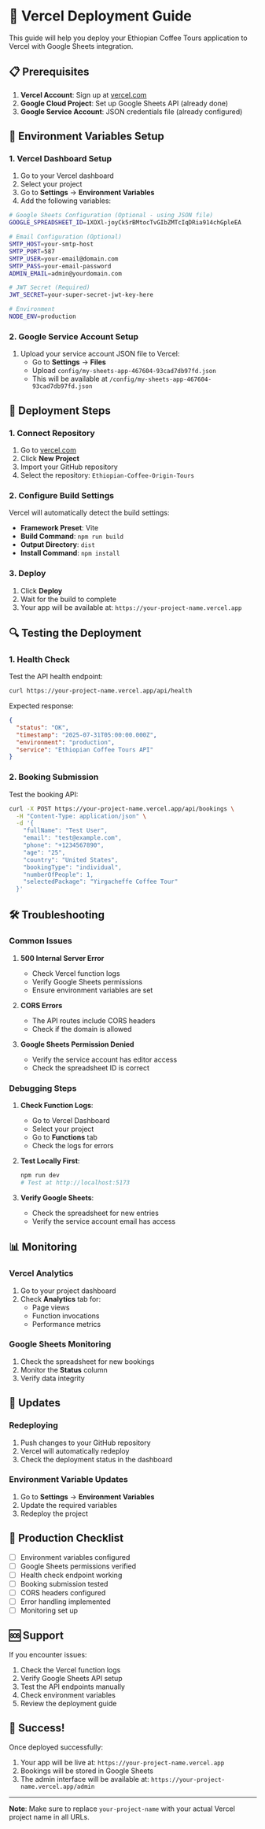 # 🚀 Vercel Deployment Guide

This guide will help you deploy your Ethiopian Coffee Tours application to Vercel with Google Sheets integration.

## 📋 Prerequisites

1. **Vercel Account**: Sign up at [vercel.com](https://vercel.com)
2. **Google Cloud Project**: Set up Google Sheets API (already done)
3. **Google Service Account**: JSON credentials file (already configured)

## 🔧 Environment Variables Setup

### 1. Vercel Dashboard Setup

1. Go to your Vercel dashboard
2. Select your project
3. Go to **Settings** → **Environment Variables**
4. Add the following variables:

```bash
# Google Sheets Configuration (Optional - using JSON file)
GOOGLE_SPREADSHEET_ID=1XOXl-joyCk5rBMtocTvGIbZMTcIqDRia914chGpleEA

# Email Configuration (Optional)
SMTP_HOST=your-smtp-host
SMTP_PORT=587
SMTP_USER=your-email@domain.com
SMTP_PASS=your-email-password
ADMIN_EMAIL=admin@yourdomain.com

# JWT Secret (Required)
JWT_SECRET=your-super-secret-jwt-key-here

# Environment
NODE_ENV=production
```

### 2. Google Service Account Setup

1. Upload your service account JSON file to Vercel:
   - Go to **Settings** → **Files**
   - Upload `config/my-sheets-app-467604-93cad7db97fd.json`
   - This will be available at `/config/my-sheets-app-467604-93cad7db97fd.json`

## 🚀 Deployment Steps

### 1. Connect Repository

1. Go to [vercel.com](https://vercel.com)
2. Click **New Project**
3. Import your GitHub repository
4. Select the repository: `Ethiopian-Coffee-Origin-Tours`

### 2. Configure Build Settings

Vercel will automatically detect the build settings:

- **Framework Preset**: Vite
- **Build Command**: `npm run build`
- **Output Directory**: `dist`
- **Install Command**: `npm install`

### 3. Deploy

1. Click **Deploy**
2. Wait for the build to complete
3. Your app will be available at: `https://your-project-name.vercel.app`

## 🔍 Testing the Deployment

### 1. Health Check

Test the API health endpoint:

```bash
curl https://your-project-name.vercel.app/api/health
```

Expected response:

```json
{
  "status": "OK",
  "timestamp": "2025-07-31T05:00:00.000Z",
  "environment": "production",
  "service": "Ethiopian Coffee Tours API"
}
```

### 2. Booking Submission

Test the booking API:

```bash
curl -X POST https://your-project-name.vercel.app/api/bookings \
  -H "Content-Type: application/json" \
  -d '{
    "fullName": "Test User",
    "email": "test@example.com",
    "phone": "+1234567890",
    "age": "25",
    "country": "United States",
    "bookingType": "individual",
    "numberOfPeople": 1,
    "selectedPackage": "Yirgacheffe Coffee Tour"
  }'
```

## 🛠️ Troubleshooting

### Common Issues

1. **500 Internal Server Error**

   - Check Vercel function logs
   - Verify Google Sheets permissions
   - Ensure environment variables are set

2. **CORS Errors**

   - The API routes include CORS headers
   - Check if the domain is allowed

3. **Google Sheets Permission Denied**
   - Verify the service account has editor access
   - Check the spreadsheet ID is correct

### Debugging Steps

1. **Check Function Logs**:

   - Go to Vercel Dashboard
   - Select your project
   - Go to **Functions** tab
   - Check the logs for errors

2. **Test Locally First**:

   ```bash
   npm run dev
   # Test at http://localhost:5173
   ```

3. **Verify Google Sheets**:
   - Check the spreadsheet for new entries
   - Verify the service account email has access

## 📊 Monitoring

### Vercel Analytics

1. Go to your project dashboard
2. Check **Analytics** tab for:
   - Page views
   - Function invocations
   - Performance metrics

### Google Sheets Monitoring

1. Check the spreadsheet for new bookings
2. Monitor the **Status** column
3. Verify data integrity

## 🔄 Updates

### Redeploying

1. Push changes to your GitHub repository
2. Vercel will automatically redeploy
3. Check the deployment status in the dashboard

### Environment Variable Updates

1. Go to **Settings** → **Environment Variables**
2. Update the required variables
3. Redeploy the project

## 📝 Production Checklist

- [ ] Environment variables configured
- [ ] Google Sheets permissions verified
- [ ] Health check endpoint working
- [ ] Booking submission tested
- [ ] CORS headers configured
- [ ] Error handling implemented
- [ ] Monitoring set up

## 🆘 Support

If you encounter issues:

1. Check the Vercel function logs
2. Verify Google Sheets API setup
3. Test the API endpoints manually
4. Check environment variables
5. Review the deployment guide

## 🎉 Success!

Once deployed successfully:

1. Your app will be live at: `https://your-project-name.vercel.app`
2. Bookings will be stored in Google Sheets
3. The admin interface will be available at: `https://your-project-name.vercel.app/admin`

---

**Note**: Make sure to replace `your-project-name` with your actual Vercel project name in all URLs.
